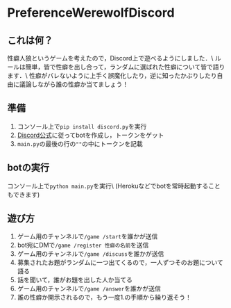 # PreferenceWerewolfDiscord
## これは何？
性癖人狼というゲームを考えたので，Discord上で遊べるようにしました．\\
ルールは簡単，皆で性癖を出し合って，ランダムに選ばれた性癖について皆で語ります．\\
性癖がバレないように上手く誤魔化したり，逆に知ったかぶりしたり自由に議論しながら誰の性癖か当てましょう！
## 準備
1. コンソール上で`pip install discord.py`を実行
2. [Discord公式](https://discordpy.readthedocs.io/ja/latest/discord.html#discord-intro)に従ってbotを作成し，トークンをゲット
3. `main.py`の最後の行の`""`の中にトークンを記載
## botの実行
コンソール上で`python main.py`を実行\\
(Herokuなどでbotを常時起動することもできます)
## 遊び方
1. ゲーム用のチャンネルで`/game /start`を誰かが送信
2. bot宛にDMで`/game /register 性癖の名前`を送信
3. ゲーム用のチャンネルで`/game /discuss`を誰かが送信
4. 募集されたお題がランダムに一つ出てくるので，一人ずつそのお題について語る
5. 話を聞いて，誰がお題を出した人か当てる
6. ゲーム用のチャンネルで`/game /answer`を誰かが送信
7. 誰の性癖か開示されるので，もう一度1.の手順から繰り返そう！
